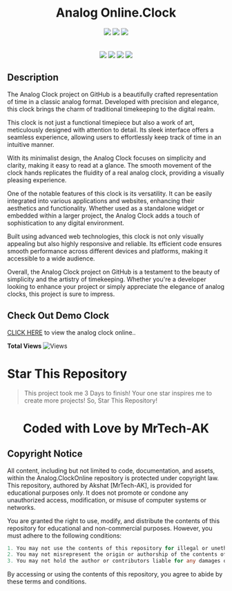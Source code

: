 <h1 align="center">Analog Online.Clock</h1>

<p align="center"> 
  <img src="https://img.shields.io/github/stars/MrTech-AK/Analog.OnlineClock?style=for-the-badge&color=yellow">
  <img src="https://img.shields.io/github/forks/MrTech-AK/Analog.OnlineClock?color=cyan&style=for-the-badge&color=purple">
  <img src="https://img.shields.io/github/license/MrTech-AK/Analog.OnlineClock?style=for-the-badge&color=orange"><br>
<br>
<br>
  <img src="https://img.shields.io/badge/Author-MrTech.AK-purple?style=flat-square">
  <img src="https://img.shields.io/badge/Open%20Source-Yes-cyan?style=flat-square">
  <img src="https://img.shields.io/badge/Version-v1.0-cyan?style=flat-square">
  <img src="https://img.shields.io/badge/Written%20In-Python-blue?style=flat-square">
</p>

## Description
The Analog Clock project on GitHub is a beautifully crafted representation of time in a classic analog format. Developed with precision and elegance, this clock brings the charm of traditional timekeeping to the digital realm.

This clock is not just a functional timepiece but also a work of art, meticulously designed with attention to detail. Its sleek interface offers a seamless experience, allowing users to effortlessly keep track of time in an intuitive manner.

With its minimalist design, the Analog Clock focuses on simplicity and clarity, making it easy to read at a glance. The smooth movement of the clock hands replicates the fluidity of a real analog clock, providing a visually pleasing experience.

One of the notable features of this clock is its versatility. It can be easily integrated into various applications and websites, enhancing their aesthetics and functionality. Whether used as a standalone widget or embedded within a larger project, the Analog Clock adds a touch of sophistication to any digital environment.

Built using advanced web technologies, this clock is not only visually appealing but also highly responsive and reliable. Its efficient code ensures smooth performance across different devices and platforms, making it accessible to a wide audience.

Overall, the Analog Clock project on GitHub is a testament to the beauty of simplicity and the artistry of timekeeping. Whether you're a developer looking to enhance your project or simply appreciate the elegance of analog clocks, this project is sure to impress.

## Check Out Demo Clock
[CLICK HERE](https://analog-online-clock.vercel.app/) to view the analog clock online..

**Total Views** ![Views](https://profile-counter.glitch.me/Analog.OnlineClock/count.svg) 

# Star This Repository
> This project took me 3 Days to finish! Your one star inspires me to create more projects! So, Star This Repository!

<h1 align="center">Coded with Love by MrTech-AK</h1>

## Copyright Notice

All content, including but not limited to code, documentation, and assets, within the Analog.ClockOnline repository is protected under copyright law. This repository, authored by Akshat [MrTech-AK], is provided for educational purposes only. It does not promote or condone any unauthorized access, modification, or misuse of computer systems or networks.

You are granted the right to use, modify, and distribute the contents of this repository for educational and non-commercial purposes. However, you must adhere to the following conditions:
```go
1. You may not use the contents of this repository for illegal or unethical activities.
2. You may not misrepresent the origin or authorship of the contents of this repository.
3. You may not hold the author or contributors liable for any damages or legal issues arising from the use or misuse of the contents of this repository.
```
By accessing or using the contents of this repository, you agree to abide by these terms and conditions.
